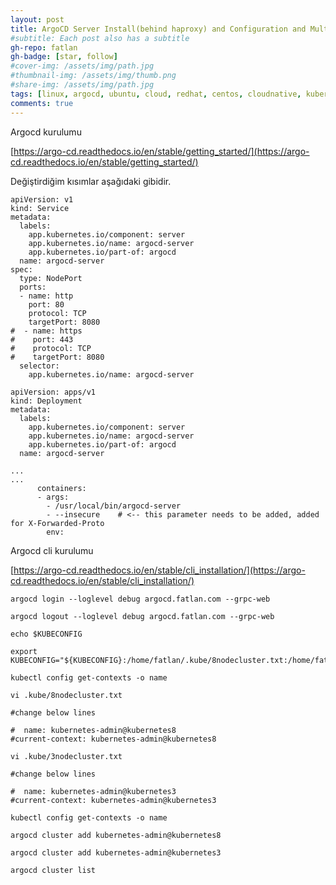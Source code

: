 ```yaml
---
layout: post
title: ArgoCD Server Install(behind haproxy) and Configuration and Multi Cluster Add
#subtitle: Each post also has a subtitle
gh-repo: fatlan
gh-badge: [star, follow]
#cover-img: /assets/img/path.jpg
#thumbnail-img: /assets/img/thumb.png
#share-img: /assets/img/path.jpg
tags: [linux, argocd, ubuntu, cloud, redhat, centos, cloudnative, kubernetes, argocd-server, container]
comments: true
---
```


Argocd kurulumu

[https://argo-cd.readthedocs.io/en/stable/getting_started/](https://argo-cd.readthedocs.io/en/stable/getting_started/)

Değiştirdiğim kısımlar aşağıdaki gibidir.
~~~
apiVersion: v1
kind: Service
metadata:
  labels:
    app.kubernetes.io/component: server
    app.kubernetes.io/name: argocd-server
    app.kubernetes.io/part-of: argocd
  name: argocd-server
spec:
  type: NodePort
  ports:
  - name: http
    port: 80
    protocol: TCP
    targetPort: 8080
#  - name: https
#    port: 443
#    protocol: TCP
#    targetPort: 8080
  selector:
    app.kubernetes.io/name: argocd-server
~~~

~~~
apiVersion: apps/v1
kind: Deployment
metadata:
  labels:
    app.kubernetes.io/component: server
    app.kubernetes.io/name: argocd-server
    app.kubernetes.io/part-of: argocd
  name: argocd-server

...
...
      containers:
      - args:
        - /usr/local/bin/argocd-server
        - --insecure    # <-- this parameter needs to be added, added for X-Forwarded-Proto
        env:
~~~


Argocd cli kurulumu

[https://argo-cd.readthedocs.io/en/stable/cli_installation/](https://argo-cd.readthedocs.io/en/stable/cli_installation/)

~~~
argocd login --loglevel debug argocd.fatlan.com --grpc-web

argocd logout --loglevel debug argocd.fatlan.com --grpc-web
~~~
~~~
echo $KUBECONFIG

export KUBECONFIG="${KUBECONFIG}:/home/fatlan/.kube/8nodecluster.txt:/home/fatlan/.kube/3nodecluster.txt"

kubectl config get-contexts -o name
~~~
~~~
vi .kube/8nodecluster.txt

#change below lines

#  name: kubernetes-admin@kubernetes8
#current-context: kubernetes-admin@kubernetes8

vi .kube/3nodecluster.txt

#change below lines

#  name: kubernetes-admin@kubernetes3
#current-context: kubernetes-admin@kubernetes3

kubectl config get-contexts -o name
~~~
~~~
argocd cluster add kubernetes-admin@kubernetes8

argocd cluster add kubernetes-admin@kubernetes3

argocd cluster list
~~~





